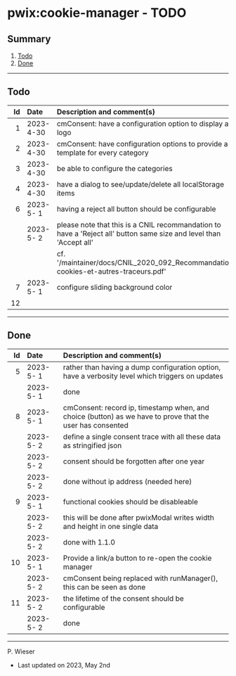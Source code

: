 # pwix:cookie-manager - TODO

## Summary

1. [Todo](#todo)
2. [Done](#done)

---
## Todo

|   Id | Date       | Description and comment(s) |
| ---: | :---       | :---                       |
|    1 | 2023- 4-30 | cmConsent: have a configuration option to display a logo |
|    2 | 2023- 4-30 | cmConsent: have configuration options to provide a template for every category |
|    3 | 2023- 4-30 | be able to configure the categories |
|    4 | 2023- 4-30 | have a dialog to see/update/delete all localStorage items |
|    6 | 2023- 5- 1 | having a reject all button should be configurable |
|      | 2023- 5- 2 | please note that this is a CNIL recommandation to have a 'Reject all' button same size and level than 'Accept all' |
|      |            | cf. '/maintainer/docs/CNIL_2020_092_Recommandation-cookies-et-autres-traceurs.pdf' |
|    7 | 2023- 5- 1 | configure sliding background color |
|   12 |  |  |

---
## Done

|   Id | Date       | Description and comment(s) |
| ---: | :---       | :---                       |
|    5 | 2023- 5- 1 | rather than having a dump configuration option, have a verbosity level which triggers on updates |
|      | 2023- 5- 1 | done |
|    8 | 2023- 5- 1 | cmConsent: record ip, timestamp when, and choice (button) as we have to prove that the user has consented |
|      | 2023- 5- 2 | define a single consent trace with all these data as stringified json |
|      | 2023- 5- 2 | consent should be forgotten after one year |
|      | 2023- 5- 2 | done without ip address (needed here) |
|    9 | 2023- 5- 1 | functional cookies should be disableable |
|      | 2023- 5- 2 | this will be done after pwixModal writes width and height in one single data |
|      | 2023- 5- 2 | done with 1.1.0 |
|   10 | 2023- 5- 1 | Provide a link/a button to re-open the cookie manager |
|      | 2023- 5- 2 | cmConsent being replaced with runManager(), this can be seen as done |
|   11 | 2023- 5- 2 | the lifetime of the consent should be configurable |
|      | 2023- 5- 2 | done |

---
P. Wieser
- Last updated on 2023, May 2nd
